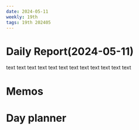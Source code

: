 ```yaml
---
date: 2024-05-11
weekly: 19th
tags: 19th 202405 
---
```

# Daily Report(2024-05-11)
text text text text text text text text text text text text
# Memos
# Day planner